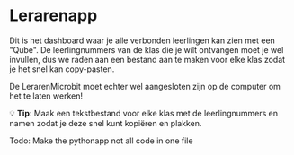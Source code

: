 # Lerarenapp

Dit is het dashboard waar je alle verbonden leerlingen kan zien met een "Qube". De leerlingnummers van de klas die je wilt ontvangen moet je wel invullen, dus we raden aan een bestand aan te maken voor elke klas zodat je het snel kan copy-pasten.

De LerarenMicrobit moet echter wel aangesloten zijn op de computer om het te laten werken!

💡 **Tip**: Maak een tekstbestand voor elke klas met de leerlingnummers en namen zodat je deze snel kunt kopiëren en plakken.

Todo: Make the pythonapp not all code in one file